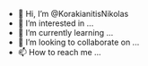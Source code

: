- 👋 Hi, I’m @KorakianitisNikolas
- 👀 I’m interested in ...
- 🌱 I’m currently learning ...
- 💞️ I’m looking to collaborate on ...
- 📫 How to reach me ...

<!---
KorakianitisNikolas/KorakianitisNikolas is a ✨ special ✨ repository because its `README.md` (this file) appears on your GitHub profile.
You can click the Preview link to take a look at your changes.
--->
